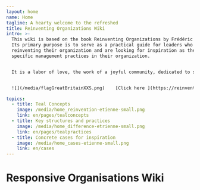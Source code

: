 ```yaml
---
layout: home
name: Home
tagline: A hearty welcome to the refreshed
title: Reinventing Organizations Wiki
intro: >-
  This wiki is based on the book Reinventing Organizations by Frédéric Laloux.
  Its primary purpose is to serve as a practical guide for leaders who are
  reinventing their organization and are looking for inspiration as they upgrade
  specific management practices in their organization.


  It is a labor of love, the work of a joyful community, dedicated to soulful organizations everywhere coming to life. We  invite you to[ join us and contribute](https://reinventingorganizationswiki.com/en/pages/how-can-you-contribute)  to add cases and insights to this wiki.


  ![](/media/flagGreatBritainXXS.png)    [Click here ](https://reinventingorganizationswiki.com/en/pages/translations) for accessing translations of this Wiki (Hungarian, Chinese and Spanish are available today - Polish, Russian, French, Italian, Turkish, German and Portuguese are in progress)

topics:
  - title: Teal Concepts
    image: /media/home_reinvention-etienne-small.png
    link: en/pages/tealconcepts
  - title: Key structures and practices
    image: /media/home_difference-etrienne-small.png
    link: en/pages/tealpractices
  - title: Concrete cases for inspiration
    image: /media/home_cases-etienne-small.png
    link: en/cases
---
```


# Responsive Organisations Wiki
